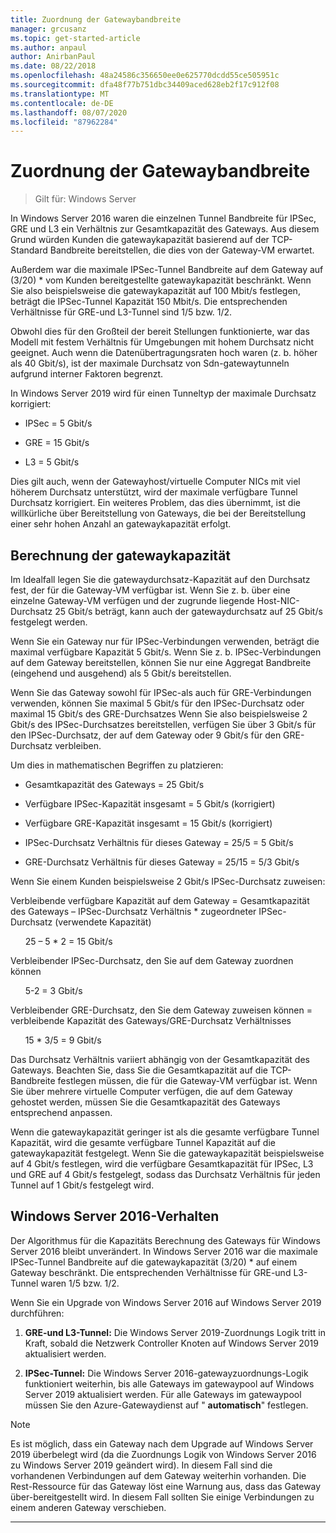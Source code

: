 ```yaml
---
title: Zuordnung der Gatewaybandbreite
manager: grcusanz
ms.topic: get-started-article
ms.author: anpaul
author: AnirbanPaul
ms.date: 08/22/2018
ms.openlocfilehash: 48a24586c356650ee0e625770dcdd55ce505951c
ms.sourcegitcommit: dfa48f77b751dbc34409aced628eb2f17c912f08
ms.translationtype: MT
ms.contentlocale: de-DE
ms.lasthandoff: 08/07/2020
ms.locfileid: "87962284"
---
```

# <a name="gateway-bandwidth-allocation"></a>Zuordnung der Gatewaybandbreite

>Gilt für: Windows Server

In Windows Server 2016 waren die einzelnen Tunnel Bandbreite für IPSec, GRE und L3 ein Verhältnis zur Gesamtkapazität des Gateways. Aus diesem Grund würden Kunden die gatewaykapazität basierend auf der TCP-Standard Bandbreite bereitstellen, die dies von der Gateway-VM erwartet.

Außerdem war die maximale IPSec-Tunnel Bandbreite auf dem Gateway auf (3/20) \* vom Kunden bereitgestellte gatewaykapazität beschränkt. Wenn Sie also beispielsweise die gatewaykapazität auf 100 Mbit/s festlegen, beträgt die IPSec-Tunnel Kapazität 150 Mbit/s. Die entsprechenden Verhältnisse für GRE-und L3-Tunnel sind 1/5 bzw. 1/2.

Obwohl dies für den Großteil der bereit Stellungen funktionierte, war das Modell mit festem Verhältnis für Umgebungen mit hohem Durchsatz nicht geeignet. Auch wenn die Datenübertragungsraten hoch waren (z. b. höher als 40 Gbit/s), ist der maximale Durchsatz von Sdn-gatewaytunneln aufgrund interner Faktoren begrenzt.

In Windows Server 2019 wird für einen Tunneltyp der maximale Durchsatz korrigiert:

-   IPSec = 5 Gbit/s

-   GRE = 15 Gbit/s

-   L3 = 5 Gbit/s

Dies gilt auch, wenn der Gatewayhost/virtuelle Computer NICs mit viel höherem Durchsatz unterstützt, wird der maximale verfügbare Tunnel Durchsatz korrigiert. Ein weiteres Problem, das dies übernimmt, ist die willkürliche über Bereitstellung von Gateways, die bei der Bereitstellung einer sehr hohen Anzahl an gatewaykapazität erfolgt.

## <a name="gateway-capacity-calculation"></a>Berechnung der gatewaykapazität

Im Idealfall legen Sie die gatewaydurchsatz-Kapazität auf den Durchsatz fest, der für die Gateway-VM verfügbar ist. Wenn Sie z. b. über eine einzelne Gateway-VM verfügen und der zugrunde liegende Host-NIC-Durchsatz 25 Gbit/s beträgt, kann auch der gatewaydurchsatz auf 25 Gbit/s festgelegt werden.

Wenn Sie ein Gateway nur für IPSec-Verbindungen verwenden, beträgt die maximal verfügbare Kapazität 5 Gbit/s. Wenn Sie z. b. IPSec-Verbindungen auf dem Gateway bereitstellen, können Sie nur eine Aggregat Bandbreite (eingehend und ausgehend) als 5 Gbit/s bereitstellen.

Wenn Sie das Gateway sowohl für IPSec-als auch für GRE-Verbindungen verwenden, können Sie maximal 5 Gbit/s für den IPSec-Durchsatz oder maximal 15 Gbit/s des GRE-Durchsatzes Wenn Sie also beispielsweise 2 Gbit/s des IPSec-Durchsatzes bereitstellen, verfügen Sie über 3 Gbit/s für den IPSec-Durchsatz, der auf dem Gateway oder 9 Gbit/s für den GRE-Durchsatz verbleiben.

Um dies in mathematischen Begriffen zu platzieren:

- Gesamtkapazität des Gateways = 25 Gbit/s

- Verfügbare IPSec-Kapazität insgesamt = 5 Gbit/s (korrigiert)

- Verfügbare GRE-Kapazität insgesamt = 15 Gbit/s (korrigiert)

- IPSec-Durchsatz Verhältnis für dieses Gateway = 25/5 = 5 Gbit/s

- GRE-Durchsatz Verhältnis für dieses Gateway = 25/15 = 5/3 Gbit/s

Wenn Sie einem Kunden beispielsweise 2 Gbit/s IPSec-Durchsatz zuweisen:

Verbleibende verfügbare Kapazität auf dem Gateway = Gesamtkapazität des Gateways – IPSec-Durchsatz Verhältnis * zugeordneter IPSec-Durchsatz (verwendete Kapazität)

&nbsp;&nbsp;&nbsp;&nbsp;&nbsp;&nbsp;25 – 5 * 2 = 15 Gbit/s

Verbleibender IPSec-Durchsatz, den Sie auf dem Gateway zuordnen können

&nbsp;&nbsp;&nbsp;&nbsp;&nbsp;&nbsp;5-2 = 3 Gbit/s

Verbleibender GRE-Durchsatz, den Sie dem Gateway zuweisen können = verbleibende Kapazität des Gateways/GRE-Durchsatz Verhältnisses

&nbsp;&nbsp;&nbsp;&nbsp;&nbsp;&nbsp;15 * 3/5 = 9 Gbit/s

Das Durchsatz Verhältnis variiert abhängig von der Gesamtkapazität des Gateways. Beachten Sie, dass Sie die Gesamtkapazität auf die TCP-Bandbreite festlegen müssen, die für die Gateway-VM verfügbar ist. Wenn Sie über mehrere virtuelle Computer verfügen, die auf dem Gateway gehostet werden, müssen Sie die Gesamtkapazität des Gateways entsprechend anpassen.

Wenn die gatewaykapazität geringer ist als die gesamte verfügbare Tunnel Kapazität, wird die gesamte verfügbare Tunnel Kapazität auf die gatewaykapazität festgelegt. Wenn Sie die gatewaykapazität beispielsweise auf 4 Gbit/s festlegen, wird die verfügbare Gesamtkapazität für IPSec, L3 und GRE auf 4 Gbit/s festgelegt, sodass das Durchsatz Verhältnis für jeden Tunnel auf 1 Gbit/s festgelegt wird.

## <a name="windows-server-2016-behavior"></a>Windows Server 2016-Verhalten

Der Algorithmus für die Kapazitäts Berechnung des Gateways für Windows Server 2016 bleibt unverändert. In Windows Server 2016 war die maximale IPSec-Tunnel Bandbreite auf die gatewaykapazität (3/20) \* auf einem Gateway beschränkt. Die entsprechenden Verhältnisse für GRE-und L3-Tunnel waren 1/5 bzw. 1/2.

Wenn Sie ein Upgrade von Windows Server 2016 auf Windows Server 2019 durchführen:

1.  **GRE-und L3-Tunnel:** Die Windows Server 2019-Zuordnungs Logik tritt in Kraft, sobald die Netzwerk Controller Knoten auf Windows Server 2019 aktualisiert werden.

2.  **IPSec-Tunnel:** Die Windows Server 2016-gatewayzuordnungs-Logik funktioniert weiterhin, bis alle Gateways im gatewaypool auf Windows Server 2019 aktualisiert werden. Für alle Gateways im gatewaypool müssen Sie den Azure-Gatewaydienst auf " **automatisch**" festlegen.

>[!NOTE]
>Es ist möglich, dass ein Gateway nach dem Upgrade auf Windows Server 2019 überbelegt wird (da die Zuordnungs Logik von Windows Server 2016 zu Windows Server 2019 geändert wird). In diesem Fall sind die vorhandenen Verbindungen auf dem Gateway weiterhin vorhanden. Die Rest-Ressource für das Gateway löst eine Warnung aus, dass das Gateway über-bereitgestellt wird. In diesem Fall sollten Sie einige Verbindungen zu einem anderen Gateway verschieben.

---